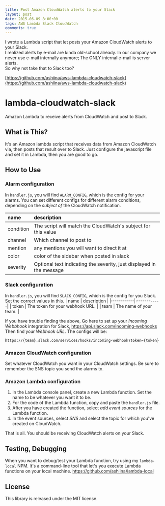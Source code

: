 ```yaml
---
title: Post Amazon CloudWatch alerts to your Slack
layout: post
date: 2015-06-09 8:00:00
tags: AWS Lambda Slack CloudWatch
comments: true
---
```


I wrote a Lambda script that let posts your Amazon CloudWatch alerts to your Slack.  
I realized alerts by e-mail are kinda old-school already. In our company we never use e-mail internally anymore; The ONLY internal e-mail is server alerts.  
So why not take that to Slack too?  

[https://github.com/ashiina/aws-lambda-cloudwatch-slack](https://github.com/ashiina/aws-lambda-cloudwatch-slack)


# lambda-cloudwatch-slack
Amazon Lambda to receive alerts from CloudWatch and post to Slack.

## What is This? 
It's an Amazon lambda script that receives data from Amazon CloudWatch via, then posts that result over to Slack. 
Just configure the javascript file and set it in Lambda, then you are good to go.

## How to Use
### Alarm configuration
In `handler.js`, you will find `ALARM_CONFIG`, which is the config for your alarms. 
You can set different configs for different alarm conditions, depending on the 
*subject of* the CloudWatch notification.

| name | description |
|:-----------|:------------|
| condition | The script will match the CloudWatch's subject for this value | 
| channel | Which channel to post to |
| mention | any mentions you will want to direct it at |
| color | color of the sidebar when posted in slack | 
| severity | Optional text indicating the severity, just displayed in the message |

### Slack configuration
In `handler.js`, you will find `SLACK_CONFIG`, which is the config for you Slack.
Set the correct values in this.
| name | description |
|:-----------|:------------|
| token | The token for your webhook URL. | 
| team | The name of your team. |

If you have trouble finding the above, 
Go here to set up your *Incoming Webbhook* integration for Slack,
https://api.slack.com/incoming-webhooks
Then find your *Webhook URL*. The configs will be:
```
https://{team}.slack.com/services/hooks/incoming-webhook?token={token}
```

### Amazon CloudWatch configuration
Set whatever CloudWatch you want in your CloudWatch settings. 
Be sure to remember the SNS topic you send the alarms to.

### Amazon Lambda configuration
1. In the Lambda console panel, create a new Lambda function. Set the name to be whatever you want it to be. 
2. For the code of the Lambda function, copy and paste the `handler.js` file. 
3. After you have created the function, select *add event sources* for the Lambda function. 
4. In the event sources, select *SNS* and select the topic for which you've created on CloudWatch. 

That is all. You should be receiving CloudWatch alerts on your Slack.

## Testing, Debugging
When you want to debug/test your Lambda function, try using my `lambda-local` NPM.
It's a command-line tool that let's you execute Lambda functions on your local machine. 
https://github.com/ashiina/lambda-local

## License
This library is released under the MIT license.






